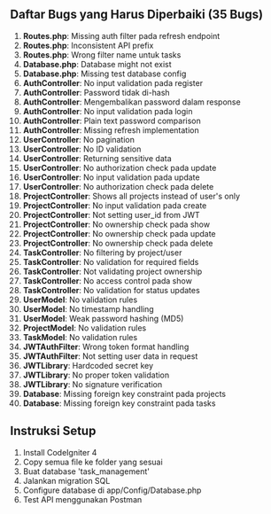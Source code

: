## Daftar Bugs yang Harus Diperbaiki (35 Bugs)

1. **Routes.php**: Missing auth filter pada refresh endpoint
2. **Routes.php**: Inconsistent API prefix
3. **Routes.php**: Wrong filter name untuk tasks
4. **Database.php**: Database might not exist
5. **Database.php**: Missing test database config
6. **AuthController**: No input validation pada register
7. **AuthController**: Password tidak di-hash
8. **AuthController**: Mengembalikan password dalam response
9. **AuthController**: No input validation pada login
10. **AuthController**: Plain text password comparison
11. **AuthController**: Missing refresh implementation
12. **UserController**: No pagination
13. **UserController**: No ID validation
14. **UserController**: Returning sensitive data
15. **UserController**: No authorization check pada update
16. **UserController**: No input validation pada update
17. **UserController**: No authorization check pada delete
18. **ProjectController**: Shows all projects instead of user's only
19. **ProjectController**: No input validation pada create
20. **ProjectController**: Not setting user_id from JWT
21. **ProjectController**: No ownership check pada show
22. **ProjectController**: No ownership check pada update
23. **ProjectController**: No ownership check pada delete
24. **TaskController**: No filtering by project/user
25. **TaskController**: No validation for required fields
26. **TaskController**: Not validating project ownership
27. **TaskController**: No access control pada show
28. **TaskController**: No validation for status updates
29. **UserModel**: No validation rules
30. **UserModel**: No timestamp handling
31. **UserModel**: Weak password hashing (MD5)
32. **ProjectModel**: No validation rules
33. **TaskModel**: No validation rules
34. **JWTAuthFilter**: Wrong token format handling
35. **JWTAuthFilter**: Not setting user data in request
36. **JWTLibrary**: Hardcoded secret key
37. **JWTLibrary**: No proper token validation
38. **JWTLibrary**: No signature verification
39. **Database**: Missing foreign key constraint pada projects
40. **Database**: Missing foreign key constraint pada tasks

## Instruksi Setup

1. Install CodeIgniter 4
2. Copy semua file ke folder yang sesuai
3. Buat database 'task_management'
4. Jalankan migration SQL
5. Configure database di app/Config/Database.php
6. Test API menggunakan Postman
